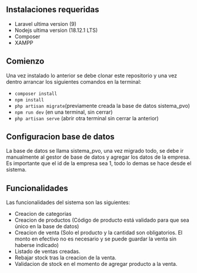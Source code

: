 ## Instalaciones requeridas

- Laravel ultima version (9)
- Nodejs ultima version (18.12.1 LTS)
- Composer
- XAMPP

## Comienzo

Una vez instalado lo anterior se debe clonar este repositorio y una vez dentro arrancar los siguientes comandos en la terminal:

- `composer install`
- `npm install` 
- `php artisan migrate`(previamente creada la base de datos sistema_pvo)
- `npm run dev` (en una terminal, sin cerrar)
- `php artisan serve` (abrir otra terminal sin cerrar la anterior)

## Configuracion base de datos

La base de datos se llama sistema_pvo, una vez migrado todo, se debe ir manualmente al gestor de base de datos y agregar los datos de la empresa. Es importante que el id de la empresa sea 1, todo lo demas se hace desde el sistema.

## Funcionalidades

Las funcionalidades del sistema son las siguientes:

- Creacion de categorias
- Creacion de productos (Código de producto está validado para que sea único en la base de datos)
- Creacion de venta (Solo el producto y la cantidad son obligatorios. El monto en efectivo no es necesario y se puede guardar la venta sin haberse indicado)
- Listado de ventas creadas.
- Rebajar stock tras la creacion de la venta.
- Validacion de stock en el momento de agregar producto a la venta.

